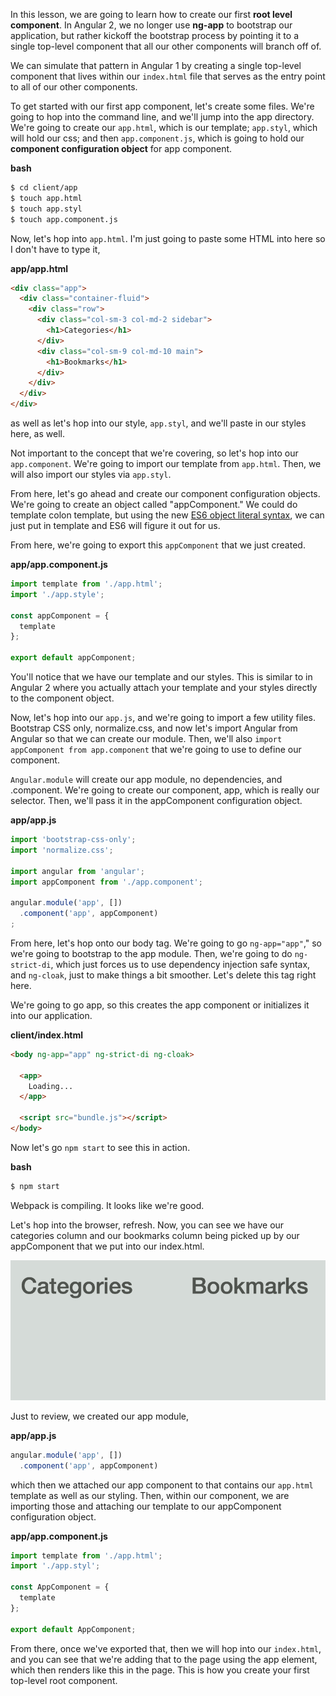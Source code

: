 In this lesson, we are going to learn how to create our first **root level component**. In Angular 2, we no longer use **ng-app** to bootstrap our application, but rather kickoff the bootstrap process by pointing it to a single top-level component that all our other components will branch off of.

We can simulate that pattern in Angular 1 by creating a single top-level component that lives within our `index.html` file that serves as the entry point to all of our other components.

To get started with our first app component, let's create some files. We're going to hop into the command line, and we'll jump into the app directory. We're going to create our `app.html`, which is our template; `app.styl`, which will hold our css; and then `app.component.js`, which is going to hold our **component configuration object** for app component.

**bash**
```bash
$ cd client/app
$ touch app.html
$ touch app.styl
$ touch app.component.js
```
Now, let's hop into `app.html`. I'm just going to paste some HTML into here so I don't have to type it, 

**app/app.html**
```html
<div class="app">
  <div class="container-fluid">
    <div class="row">
      <div class="col-sm-3 col-md-2 sidebar">
        <h1>Categories</h1>
      </div>
      <div class="col-sm-9 col-md-10 main">
        <h1>Bookmarks</h1>
      </div>
    </div>
  </div>
</div>
```

as well as let's hop into our style, `app.styl`, and we'll paste in our styles here, as well. 

Not important to the concept that we're covering, so let's hop into our `app.component`. We're going to import our template from `app.html`. Then, we will also import our styles via `app.styl`.

From here, let's go ahead and create our component configuration objects. We're going to create an object called "appComponent." We could do template colon template, but using the new [ES6 object literal syntax](https://egghead.io/lessons/ecmascript-6-object-enhancements-in-es6?course=learn-es6-ecmascript-2015), we can just put in template and ES6 will figure it out for us.

From here, we're going to export this `appComponent` that we just created. 

**app/app.component.js**
```javascript
import template from './app.html';
import './app.style';

const appComponent = {
  template
};

export default appComponent;
```

You'll notice that we have our template and our styles. This is similar to in Angular 2 where you actually attach your template and your styles directly to the component object.

Now, let's hop into our `app.js`, and we're going to import a few utility files. Bootstrap CSS only, normalize.css, and now let's import Angular from Angular so that we can create our module. Then, we'll also `import appComponent from app.component` that we're going to use to define our component.

`Angular.module` will create our app module, no dependencies, and .component. We're going to create our component, app, which is really our selector. Then, we'll pass it in the appComponent configuration object.

**app/app.js**
```javascript
import 'bootstrap-css-only';
import 'normalize.css';

import angular from 'angular';
import appComponent from './app.component';

angular.module('app', [])
  .component('app', appComponent)
;
```

From here, let's hop onto our body tag. We're going to go `ng-app="app"`," so we're going to bootstrap to the app module. Then, we're going to do `ng-strict-di`, which just forces us to use dependency injection safe syntax, and `ng-cloak`, just to make things a bit smoother. Let's delete this tag right here.

We're going to go app, so this creates the app component or initializes it into our application. 

**client/index.html**
```html
<body ng-app="app" ng-strict-di ng-cloak>

  <app>
    Loading...
  </app>

  <script src="bundle.js"></script>
</body>
```

Now let's go `npm start` to see this in action. 

**bash**
```bash
$ npm start
```

Webpack is compiling. It looks like we're good.

Let's hop into the browser, refresh. Now, you can see we have our categories column and our bookmarks column being picked up by our appComponent that we put into our index.html.

![Categories and Bookmarks](../images/angular-1-x-creating-a-root-component-categories-bookmarks.png)

Just to review, we created our app module, 

**app/app.js**
```javascript
angular.module('app', [])
  .component('app', appComponent)
```

which then we attached our app component to that contains our `app.html` template as well as our styling. Then, within our component, we are importing those and attaching our template to our appComponent configuration object.

**app/app.component.js**
```javascript
import template from './app.html';
import './app.styl';

const AppComponent = {
  template
};

export default AppComponent;
```

From there, once we've exported that, then we will hop into our `index.html`, and you can see that we're adding that to the page using the app element, which then renders like this in the page. This is how you create your first top-level root component.